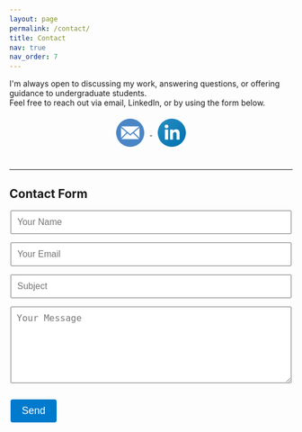 ```yaml
---
layout: page
permalink: /contact/
title: Contact
nav: true
nav_order: 7
---
```


I'm always open to discussing my work, answering questions, or offering guidance to undergraduate students.  
Feel free to reach out via email, LinkedIn, or by using the form below.

<div style="text-align: center; margin-top: 20px; margin-bottom: 40px;">

  <a href="mailto:isaac.rosenberg@yahoo.com">
    <img src="/assets/img/email_icon.png" alt="Email" class="social-icon">
  </a>

  <a href="https://www.linkedin.com/in/isaac-rosenberg-baa232202/" target="_blank" rel="noopener noreferrer">
    <img src="/assets/img/linkedin_icon.png" alt="LinkedIn" class="social-icon">
  </a>

</div>

<style>
  .social-icon {
    width: 50px;
    height: 50px;
    margin: 0 10px;
    vertical-align: middle;
  }
</style>

---

## Contact Form

<div style="display: flex; justify-content: center;">

<form id="contact-form" action="https://formspree.io/f/xdkgkdjk" method="POST" style="display: flex; flex-direction: column; max-width: 500px; width: 100%; gap: 15px;">

  <input type="text" name="name" placeholder="Your Name" required style="padding: 10px; font-size: 16px;">
  
  <input type="email" name="_replyto" placeholder="Your Email" required style="padding: 10px; font-size: 16px;">
  
  <input type="text" name="subject" placeholder="Subject" required style="padding: 10px; font-size: 16px;">
  
  <textarea name="message" placeholder="Your Message" rows="6" required style="padding: 10px; font-size: 16px;"></textarea>
  
 <button type="submit" style="
  padding: 10px 20px;
  font-size: 18px;
  background-color: #007acc; /* primary theme color */
  color: white;
  border: none;
  border-radius: 4px;
  cursor: pointer;
  transition: background-color 0.3s;
">
  Send
</button>

  <p id="form-status" style="margin-top: 15px; font-weight: bold;"></p>

</form>

</div>

